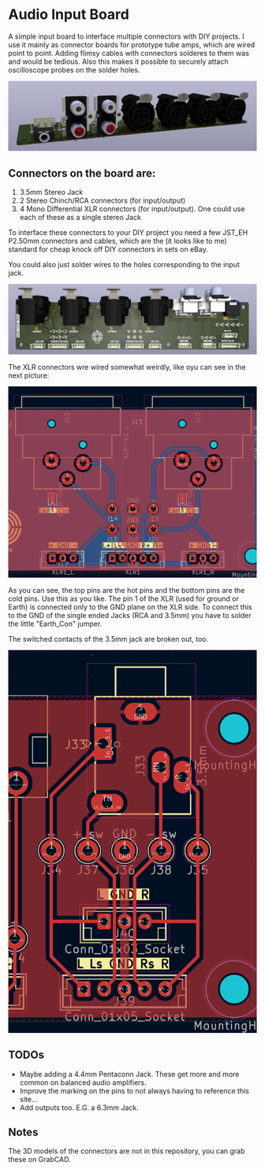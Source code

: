 # Audio Input Board

A simple input board to interface multiple connectors with DIY projects. I use it mainly as connector boards for prototype tube amps, which are wired point to point. Adding flimsy cables with connectors solderes to them was and would be tedious. 
Also this makes it possible to securely attach oscilloscope probes on the solder holes.

![3D Model of Input Board](./Docs/3d-model-front.png)

## Connectors on the board are:
1. 3.5mm Stereo Jack
2. 2 Stereo Chinch/RCA connectors (for input/output)
3. 4 Mono Differential XLR connectors (for input/output). One could use each of these as a single stereo Jack 

To interface these connectors to your DIY project you need a few JST_EH P2.50mm connectors and cables, which are the (it looks like to me) standard for cheap knock off DIY connectors in sets on eBay. 

You could also just solder wires to the holes corresponding to the input jack.

![3D Model of Input Board](./Docs/3d-model-top.png)

The XLR connectors wre wired somewhat weirdly, like oyu can see in the next picture:

![XLR connections](./Docs/XLR%20Input%20wiring.png)

As you can see, the top pins are the hot pins and the bottom pins are the cold pins. Use this as you like. The pin 1 of the XLR (used for ground or Earth) is connected only to the GND plane on the XLR side. To connect this to the GND of the single ended Jacks (RCA and 3.5mm) you have to solder the little "Earth_Con" jumper. 

The switched contacts of the 3.5mm jack are broken out, too.

![Stereo Jack wiring](./Docs/Stereo%20Jack%20wiring.png)

## TODOs
- Maybe adding a 4.4mm Pentaconn Jack. These get more and more common on balanced audio amplifiers.
- Improve the marking on the pins to not always having to reference this site... 
- Add outputs too. E.G. a 6.3mm Jack.

## Notes

The 3D models of the connectors are not in this repository, you can grab these on GrabCAD.  